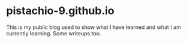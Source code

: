 # pistachio-9.github.io

This is my public blog used to show what I have learned and what I am currently learning. Some writeups too.
